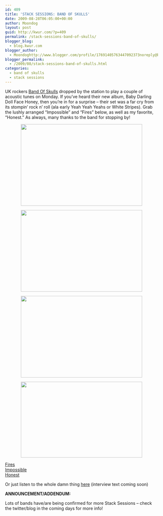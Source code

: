 ```yaml
---
id: 409
title: 'STACK SESSIONS: BAND OF SKULLS'
date: 2009-08-28T06:05:00+00:00
author: Moondog
layout: post
guid: http://kwur.com/?p=409
permalink: /stack-sessions-band-of-skulls/
blogger_blog:
  - blog.kwur.com
blogger_author:
  - Moondoghttp://www.blogger.com/profile/17691405763447092373noreply@blogger.com
blogger_permalink:
  - /2009/08/stack-sessions-band-of-skulls.html
categories:
  - band of skulls
  - stack sessions
---
```

<div class="pf-content">
  <p>
    UK rockers <a href="http://www.myspace.com/bandofskulls">Band Of Skulls</a> dropped by the station to play a couple of acoustic tunes on Monday. If you&#8217;ve heard their new album, Baby Darling Doll Face Honey, then you&#8217;re in for a surprise &#8211; their set was a far cry from its stompin&#8217; rock n&#8217; roll (ala early Yeah Yeah Yeahs or White Stripes). Grab the lushly arranged &#8220;Impossible&#8221; and &#8220;Fires&#8221; below, as well as my favorite, &#8220;Honest.&#8221; As always, many thanks to the band for stopping by!
  </p>
  
  <p>
    <a onblur="try {parent.deselectBloggerImageGracefully();} catch(e) {}" href="http://www.kwur.com/blog/uploaded_images/Band-of-Skulls1-792915.JPG"><img style="display:block; margin:0px auto 10px; text-align:center;cursor:pointer; cursor:hand;width: 400px; height: 268px;" src="http://www.kwur.com/blog/uploaded_images/Band-of-Skulls1-792696.JPG" border="0" alt="" /></a>
  </p>
  
  <p>
    <a onblur="try {parent.deselectBloggerImageGracefully();} catch(e) {}" href="http://www.kwur.com/blog/uploaded_images/Band-of-Skulls2-734286.JPG"><img style="display:block; margin:0px auto 10px; text-align:center;cursor:pointer; cursor:hand;width: 400px; height: 268px;" src="http://www.kwur.com/blog/uploaded_images/Band-of-Skulls2-734052.JPG" border="0" alt="" /></a>
  </p>
  
  <p>
    <a onblur="try {parent.deselectBloggerImageGracefully();} catch(e) {}" href="http://www.kwur.com/blog/uploaded_images/Band-of-Skulls3-730778.JPG"><img style="display:block; margin:0px auto 10px; text-align:center;cursor:pointer; cursor:hand;width: 400px; height: 268px;" src="http://www.kwur.com/blog/uploaded_images/Band-of-Skulls3-730570.JPG" border="0" alt="" /></a>
  </p>
  
  <p>
    <a onblur="try {parent.deselectBloggerImageGracefully();} catch(e) {}" href="http://www.kwur.com/blog/uploaded_images/Band-of-Skulls4-717462.jpg"><img style="display:block; margin:0px auto 10px; text-align:center;cursor:pointer; cursor:hand;width: 400px; height: 249px;" src="http://www.kwur.com/blog/uploaded_images/Band-of-Skulls4-717275.jpg" border="0" alt="" /></a>
  </p>
  
  <p>
    <a href="http://www.megaupload.com/?d=YI8ZEUR6">Fires</a><br /><a href="http://www.megaupload.com/?d=NC2268AP">Impossible</a><br /><a href="http://www.megaupload.com/?d=PYOYC9ES">Honest</a>
  </p>
  
  <p>
    Or just listen to the whole damn thing <a href="http://www.megaupload.com/?d=GD1GKN98">here</a> (interview text coming soon)
  </p>
  
  <p>
    <span style="font-weight:bold;">ANNOUNCEMENT/ADDENDUM:</span>
  </p>
  
  <p>
    Lots of bands have/are being confirmed for more Stack Sessions &#8211; check the twitter/blog in the coming days for more info!
  </p>
</div>